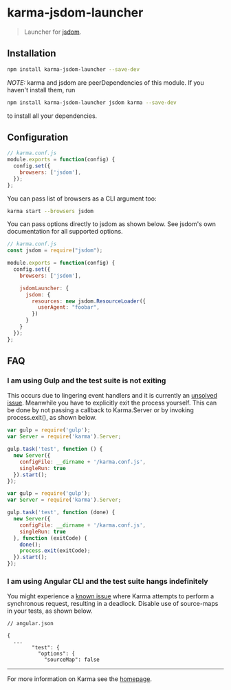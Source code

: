 # karma-jsdom-launcher

> Launcher for [jsdom].

## Installation

```bash
npm install karma-jsdom-launcher --save-dev
```

*NOTE:* karma and jsdom are peerDependencies of this module. If you haven't install them, run

```bash
npm install karma-jsdom-launcher jsdom karma --save-dev
```

to install all your dependencies.

## Configuration
```js
// karma.conf.js
module.exports = function(config) {
  config.set({
    browsers: ['jsdom'],
  });
};
```

You can pass list of browsers as a CLI argument too:
```bash
karma start --browsers jsdom
```

You can pass options directly to jsdom as shown below. See jsdom's own
documentation for all supported options.

```js
// karma.conf.js
const jsdom = require("jsdom");

module.exports = function(config) {
  config.set({
    browsers: ['jsdom'],

    jsdomLauncher: {
      jsdom: {
        resources: new jsdom.ResourceLoader({
          userAgent: "foobar",
        })
      }
    }
  });
};
```

## FAQ

### I am using Gulp and the test suite is not exiting

This occurs due to lingering event handlers and it is currently an [unsolved
issue][issue-4]. Meanwhile you have to explicitly exit the process yourself.
This can be done by not passing a callback to Karma.Server or by invoking
process.exit(), as shown below.

```javascript
var gulp = require('gulp');
var Server = require('karma').Server;

gulp.task('test', function () {
  new Server({
    configFile: __dirname + '/karma.conf.js',
    singleRun: true
  }).start();
});
```

```javascript
var gulp = require('gulp');
var Server = require('karma').Server;

gulp.task('test', function (done) {
  new Server({
    configFile: __dirname + '/karma.conf.js',
    singleRun: true
  }, function (exitCode) {
    done();
    process.exit(exitCode);
  }).start();
});
```

### I am using Angular CLI and the test suite hangs indefinitely

You might experience a [known issue][issue-27] where Karma attempts to perform
a synchronous request, resulting in a deadlock. Disable use of source-maps in
your tests, as shown below.

```
// angular.json

{
  ...
        "test": {
          "options": {
            "sourceMap": false

```

----

For more information on Karma see the [homepage].


[homepage]: http://karma-runner.github.com
[jsdom]: https://github.com/tmpvar/jsdom
[issue-4]: https://github.com/badeball/karma-jsdom-launcher/issues/4
[issue-27]: https://github.com/badeball/karma-jsdom-launcher/issues/27
